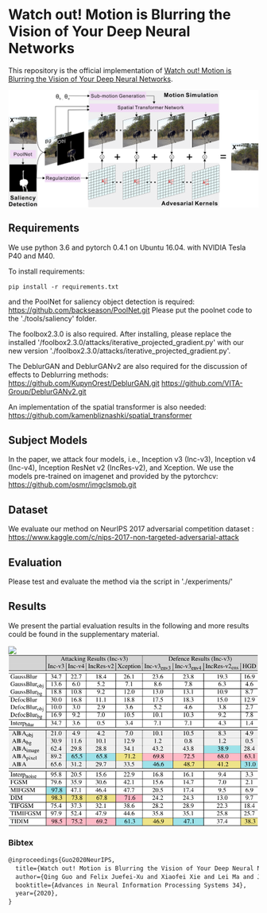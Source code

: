 # Watch out! Motion is Blurring the Vision of Your Deep Neural Networks

This repository is the official implementation of [Watch out! Motion is Blurring the Vision of Your Deep Neural Networks](https://arxiv.org/abs/2002.03500). 

<img align="center" src="./results/pipeline.png" width="750">

## Requirements

We use python 3.6 and pytorch 0.4.1 on Ubuntu 16.04. with NVIDIA Tesla P40 and M40. 

To install requirements:

```setup
pip install -r requirements.txt
```
and the PoolNet for saliency object detection is required: 
https://github.com/backseason/PoolNet.git
Please put the poolnet code to the './tools/saliency' folder.

The foolbox2.3.0 is also required. After installing, please replace the installed '/foolbox2.3.0/attacks/iterative_projected_gradient.py' with our new version './foolbox2.3.0/attacks/iterative_projected_gradient.py'.

The DeblurGAN and DeblurGANv2 are also required for the discussion of effects to Deblurring methods:
https://github.com/KupynOrest/DeblurGAN.git
https://github.com/VITA-Group/DeblurGANv2.git

An implementation of the spatial transformer is also needed: https://github.com/kamenbliznashki/spatial_transformer 

## Subject Models

In the paper, we attack four models, i.e., Inception v3 (Inc-v3), Inception v4 (Inc-v4), Inception ResNet v2 (IncRes-v2), and Xception. We use the models pre-trained on imagenet and provided by the pytorchcv: https://github.com/osmr/imgclsmob.git

## Dataset

We evaluate our method on NeurIPS 2017 adversarial competition dataset : https://www.kaggle.com/c/nips-2017-non-targeted-adversarial-attack

## Evaluation

Please test and evaluate the method via the script in './experiments/'

## Results

We present the partial evaluation results in the following and more results could be found in the supplementary material.

<img align="center" src="./results/fig_mov.png" width="550">

<img align="center" src="./results/comp_results.png" width="550">


### Bibtex
```latex
@inproceedings{Guo2020NeurIPS,
  title={Watch out! Motion is Blurring the Vision of Your Deep Neural Networks},
  author={Qing Guo and Felix Juefei-Xu and Xiaofei Xie and Lei Ma and Jian Wang and Bing Yu and Wei Feng and Yang Liu},
  booktitle={Advances in Neural Information Processing Systems 34},
  year={2020},
}
```